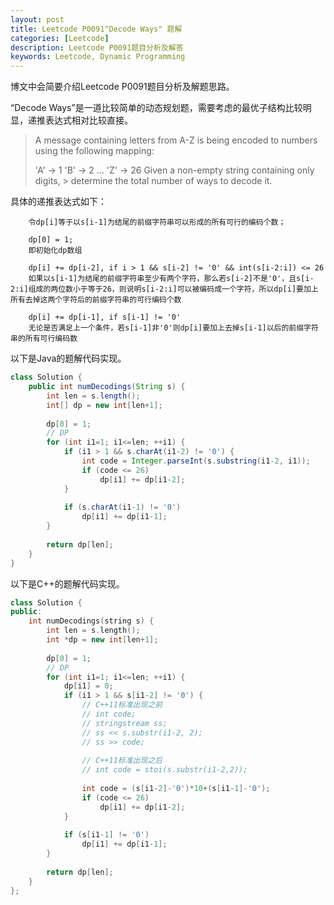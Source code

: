 ```yaml
---
layout: post
title: Leetcode P0091"Decode Ways" 题解
categories: [Leetcode]
description: Leetcode P0091题目分析及解答
keywords: Leetcode, Dynamic Programming
---
```


博文中会简要介绍Leetcode P0091题目分析及解题思路。

“Decode Ways”是一道比较简单的动态规划题，需要考虑的最优子结构比较明显，递推表达式相对比较直接。

> A message containing letters from A-Z is being encoded to numbers using the following mapping:
> 
> 'A' -> 1
> 'B' -> 2
> ...
> 'Z' -> 26
> Given a non-empty string containing only digits, > determine the total number of ways to decode it.

具体的递推表达式如下：
```
    令dp[i]等于以s[i-1]为结尾的前缀字符串可以形成的所有可行的编码个数；

    dp[0] = 1;
    即初始化dp数组

    dp[i] += dp[i-2], if i > 1 && s[i-2] != '0' && int(s[i-2:i]) <= 26
    如果以s[i-1]为结尾的前缀字符串至少有两个字符，那么若s[i-2]不是'0'，且s[i-2:i]组成的两位数小于等于26，则说明s[i-2:i]可以被编码成一个字符，所以dp[i]要加上所有去掉这两个字符后的前缀字符串的可行编码个数

    dp[i] += dp[i-1], if s[i-1] != '0'
    无论是否满足上一个条件，若s[i-1]非'0'则dp[i]要加上去掉s[i-1]以后的前缀字符串的所有可行编码数
```

以下是Java的题解代码实现。
```java
class Solution {
    public int numDecodings(String s) {
        int len = s.length();
        int[] dp = new int[len+1];
        
        dp[0] = 1;
        // DP
        for (int i1=1; i1<=len; ++i1) {
            if (i1 > 1 && s.charAt(i1-2) != '0') {
                int code = Integer.parseInt(s.substring(i1-2, i1));
                if (code <= 26)
                    dp[i1] += dp[i1-2];
            }
            
            if (s.charAt(i1-1) != '0')
                dp[i1] += dp[i1-1];
        }
        
        return dp[len];
    }
}
```

以下是C++的题解代码实现。
```cpp
class Solution {
public:
    int numDecodings(string s) {
        int len = s.length();
        int *dp = new int[len+1];
        
        dp[0] = 1;
        // DP
        for (int i1=1; i1<=len; ++i1) {
            dp[i1] = 0;
            if (i1 > 1 && s[i1-2] != '0') {
                // C++11标准出现之前
                // int code;
                // stringstream ss;
                // ss << s.substr(i1-2, 2);
                // ss >> code;
                
                // C++11标准出现之后
                // int code = stoi(s.substr(i1-2,2));
                
                int code = (s[i1-2]-'0')*10+(s[i1-1]-'0');
                if (code <= 26)
                    dp[i1] += dp[i1-2];
            }
            
            if (s[i1-1] != '0')
                dp[i1] += dp[i1-1];
        }
        
        return dp[len];
    }
};
```